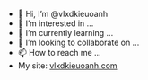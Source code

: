 - 👋 Hi, I’m @vlxdkieuoanh
- 👀 I’m interested in ...
- 🌱 I’m currently learning ...
- 💞️ I’m looking to collaborate on ...
- 📫 How to reach me ...
- My site: <a href="https://vlxdkieuoanh.com/">vlxdkieuoanh.com</a>
<!---
vlxdkieuoanh/vlxdkieuoanh is a ✨ special ✨ repository because its `README.md` (this file) appears on your GitHub profile.
You can click the Preview link to take a look at your changes.
--->
